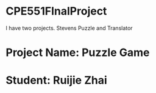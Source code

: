 # CPE551FInalProject
I have two projects. Stevens Puzzle and Translator

# Project Name: Puzzle Game
# Student: Ruijie  Zhai
